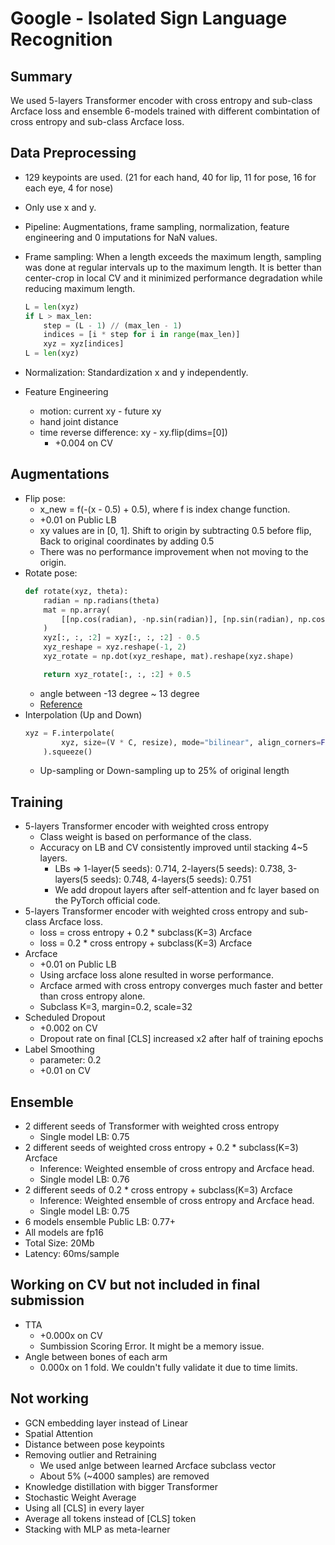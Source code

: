 # Google - Isolated Sign Language Recognition

## Summary
We used 5-layers Transformer encoder with cross entropy and sub-class Arcface loss and ensemble 6-models trained with different combintation of cross entropy and sub-class Arcface loss.

## Data Preprocessing
- 129 keypoints are used. (21 for each hand, 40 for lip, 11 for pose, 16 for each eye, 4 for nose)
- Only use x and y.
- Pipeline: Augmentations, frame sampling, normalization, feature engineering and 0 imputations for NaN values.
- Frame sampling: When a length exceeds the maximum length, sampling was done at regular intervals up to the maximum length. It is better than center-crop in local CV and it minimized performance degradation while reducing maximum length.
    ```python
    L = len(xyz)
    if L > max_len:
        step = (L - 1) // (max_len - 1)
        indices = [i * step for i in range(max_len)]
        xyz = xyz[indices]
    L = len(xyz)
    ```
  
- Normalization: Standardization x and y independently.
- Feature Engineering
  - motion: current xy - future xy
  - hand joint distance
  - time reverse difference: xy - xy.flip(dims=[0])
    - +0.004 on CV


## Augmentations
- Flip pose: 
  - x_new = f(-(x - 0.5) + 0.5), where f is index change function.
  - +0.01 on Public LB
  - xy values are in [0, 1]. Shift to origin by subtracting 0.5 before flip, Back to original coordinates by adding 0.5
  - There was no performance improvement when not moving to the origin.
- Rotate pose: 
    ```python
    def rotate(xyz, theta):
        radian = np.radians(theta)
        mat = np.array(
            [[np.cos(radian), -np.sin(radian)], [np.sin(radian), np.cos(radian)]]
        )
        xyz[:, :, :2] = xyz[:, :, :2] - 0.5
        xyz_reshape = xyz.reshape(-1, 2)
        xyz_rotate = np.dot(xyz_reshape, mat).reshape(xyz.shape)

        return xyz_rotate[:, :, :2] + 0.5
    ```
  - angle between -13 degree ~ 13 degree
  - [Reference](https://openaccess.thecvf.com/content/WACV2022W/HADCV/papers/Bohacek_Sign_Pose-Based_Transformer_for_Word-Level_Sign_Language_Recognition_WACVW_2022_paper.pdf)
- Interpolation (Up and Down)
    ```python
    xyz = F.interpolate(
            xyz, size=(V * C, resize), mode="bilinear", align_corners=False
        ).squeeze()
    ```
  - Up-sampling or Down-sampling up to 25% of original length 


## Training
- 5-layers Transformer encoder with weighted cross entropy
  - Class weight is based on performance of the class.
  - Accuracy on LB and CV consistently improved until stacking 4~5 layers.
    - LBs => 1-layer(5 seeds): 0.714, 2-layers(5 seeds): 0.738, 3-layers(5 seeds): 0.748, 4-layers(5 seeds): 0.751
    - We add dropout layers after self-attention and fc layer based on the PyTorch official code.
- 5-layers Transformer encoder with weighted cross entropy and sub-class Arcface loss.
  - loss = cross entropy + 0.2 * subclass(K=3) Arcface
  - loss = 0.2 * cross entropy + subclass(K=3) Arcface
- Arcface
  - +0.01 on Public LB
  - Using arcface loss alone resulted in worse performance.
  - Arcface armed with cross entropy converges much faster and better than cross entropy alone.
  - Subclass K=3, margin=0.2, scale=32
- Scheduled Dropout
  - +0.002 on CV
  - Dropout rate on final [CLS] increased x2 after half of training epochs
- Label Smoothing
  - parameter: 0.2
  - +0.01 on CV



## Ensemble
- 2 different seeds of Transformer with weighted cross entropy
  - Single model LB: 0.75
- 2 different seeds of weighted cross entropy + 0.2 * subclass(K=3) Arcface
  - Inference: Weighted ensemble of cross entropy and Arcface head.
  - Single model LB: 0.76
- 2 different seeds of 0.2 * cross entropy + subclass(K=3) Arcface
  - Inference: Weighted ensemble of cross entropy and Arcface head.
  - Single model LB: 0.75
- 6 models ensemble Public LB: 0.77+
- All models are fp16
- Total Size: 20Mb
- Latency: 60ms/sample


## Working on CV but not included in final submission
- TTA
  - +0.000x on CV
  - Sumbission Scoring Error. It might be a memory issue. 
- Angle between bones of each arm
  - 0.000x on 1 fold. We couldn't fully validate it due to time limits.

## Not working
- GCN embedding layer instead of Linear
- Spatial Attention
- Distance between pose keypoints
- Removing outlier and Retraining
  - We used anlge between learned Arcface subclass vector
  - About 5% (~4000 samples) are removed
- Knowledge distillation with bigger Transformer
- Stochastic Weight Average
- Using all [CLS] in every layer
- Average all tokens instead of [CLS] token
- Stacking with MLP as meta-learner
